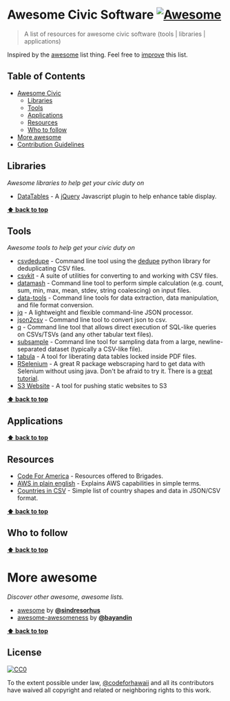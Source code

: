 # Awesome Civic Software [![Awesome](https://cdn.rawgit.com/sindresorhus/awesome/d7305f38d29fed78fa85652e3a63e154dd8e8829/media/badge.svg)](https://github.com/sindresorhus/awesome)

> A list of resources for awesome civic software (tools | libraries | applications)

Inspired by the [awesome](#more-awesome) list thing. Feel free to <a href="https://github.com/codeforhawaii/awesome-civic/blob/master/CONTRIBUTION.md" target="_blank">improve</a> this list.

## Table of Contents
- [Awesome Civic](#awesome-civic)
    - [Libraries](#libraries)
    - [Tools](#tools)
    - [Applications](#applications)
    - [Resources](#resources)
    - [Who to follow](#who-to-follow)
- [More awesome](#more-awesome)
- <a href="https://github.com/codeforhawaii/awesome-civic/blob/master/CONTRIBUTION.md" target="_blank">Contribution Guidelines</a>

## Libraries
*Awesome libraries to help get your civic duty on*

- [DataTables](https://www.datatables.net/) - A [jQuery](http://jquery.com/) Javascript plugin to help enhance table display.

**[:arrow_up: back to top](#table-of-contents)**

## Tools

*Awesome tools to help get your civic duty on*

- [csvdedupe](https://github.com/datamade/csvdedupe) - Command line tool using the [dedupe](https://github.com/datamade/dedupe) python library for deduplicating CSV files.
- [csvkit](https://github.com/onyxfish/csvkit) - A suite of utilities for converting to and working with CSV files.
- [datamash](http://www.gnu.org/software/datamash/) - Command line tool to perform simple calculation (e.g. count, sum, min, max, mean, stdev, string coalescing) on input files.
- [data-tools](https://github.com/clarkgrubb/data-tools) - Command line tools for data extraction, data manipulation, and file format conversion.
- [jq](https://stedolan.github.io/jq/) - A lightweight and flexible command-line JSON processor.
- [json2csv](https://github.com/jehiah/json2csv) - Command line tool to convert json to csv.
- [q](http://harelba.github.io/q/) - Command line tool that allows direct execution of SQL-like queries on CSVs/TSVs (and any other tabular text files).
- [subsample](https://github.com/paulgb/subsample) - Command line tool for sampling data from a large, newline-separated dataset (typically a CSV-like file).
- [tabula](http://tabula.technology/) - A tool for liberating data tables locked inside PDF files.
- [RSelenium](https://github.com/ropensci/RSelenium) - A great R package webscraping hard to get data with Selenium without using java. Don't be afraid to try it.  There is a [great tutorial](http://rpubs.com/johndharrison/12843).
- [S3 Website](https://github.com/laurilehmijoki/s3_website) - A tool for pushing static websites to S3

**[:arrow_up: back to top](#table-of-contents)**

## Applications

**[:arrow_up: back to top](#table-of-contents)**

## Resources
- [Code For America](http://www.codeforamerica.org/brigade/tools/) - Resources offered to Brigades.
- [AWS in plain english](https://www.expeditedssl.com/aws-in-plain-english) - Explains AWS capabilities in simple terms.
- [Countries in CSV](https://github.com/mledoze/countries) - Simple list of country shapes and data in JSON/CSV format.

**[:arrow_up: back to top](#table-of-contents)**

## Who to follow

**[:arrow_up: back to top](#table-of-contents)**

# More awesome

*Discover other awesome, awesome lists.*

- <a href="https://github.com/sindresorhus/awesome" target="_blank">awesome</a> by [**@sindresorhus**](https://github.com/sindresorhus)
- <a href="https://github.com/bayandin/awesome-awesomeness" target="_blank">awesome-awesomeness</a> by [**@bayandin**](https://github.com/bayandin)

**[:arrow_up: back to top](#table-of-contents)**

## License

[![CC0](http://i.creativecommons.org/p/zero/1.0/88x31.png)](http://creativecommons.org/publicdomain/zero/1.0/)

To the extent possible under law, [@codeforhawaii](https://github.com/codeforhawaii) and all its contributors have waived all copyright and related or neighboring rights to this work.
